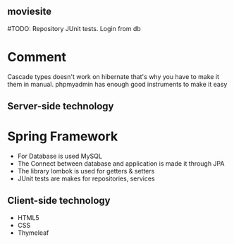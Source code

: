 ## moviesite

#TODO: Repository JUnit tests. Login from db

# Comment
Cascade types doesn't work on hibernate that's why you have to make it them in manual. phpmyadmin has enough good instruments to make it easy

## Server-side technology
# Spring Framework
* For Database is used MySQL
* The Connect between database and application is made it  through JPA
* The library lombok is used for getters & setters 
* JUnit tests are makes for repositories, services

## Client-side technology
* HTML5 
* CSS
* Thymeleaf
